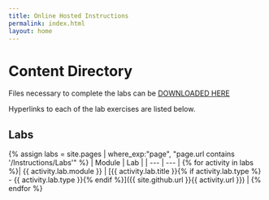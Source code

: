 ```yaml
---
title: Online Hosted Instructions
permalink: index.html
layout: home
---
```


# Content Directory

Files necessary to complete the labs can be [DOWNLOADED HERE](https://github.com/MicrosoftLearning/AZ-303-Microsoft-Azure-Architect-Technologies/archive/master.zip)

Hyperlinks to each of the lab exercises are listed below.

## Labs

{% assign labs = site.pages | where_exp:"page", "page.url contains '/Instructions/Labs'" %}
| Module | Lab |
| --- | --- | 
{% for activity in labs  %}| {{ activity.lab.module }} | [{{ activity.lab.title }}{% if activity.lab.type %} - {{ activity.lab.type }}{% endif %}]({{ site.github.url }}{{ activity.url }}) |
{% endfor %}

